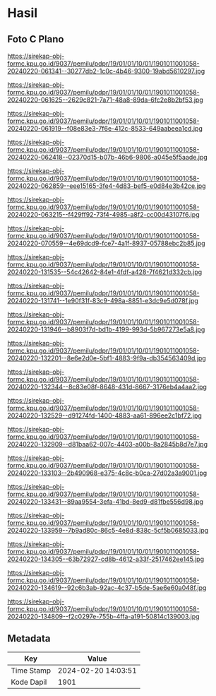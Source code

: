 # Hasil

## Foto C Plano

https://sirekap-obj-formc.kpu.go.id/9037/pemilu/pdpr/19/01/01/10/01/1901011001058-20240220-061341--30277db2-1c0c-4b46-9300-19abd5610297.jpg

https://sirekap-obj-formc.kpu.go.id/9037/pemilu/pdpr/19/01/01/10/01/1901011001058-20240220-061625--2629c821-7a71-48a8-89da-6fc2e8b2bf53.jpg

https://sirekap-obj-formc.kpu.go.id/9037/pemilu/pdpr/19/01/01/10/01/1901011001058-20240220-061919--f08e83e3-7f6e-412c-8533-649aabeea1cd.jpg

https://sirekap-obj-formc.kpu.go.id/9037/pemilu/pdpr/19/01/01/10/01/1901011001058-20240220-062418--02370d15-b07b-46b6-9806-a045e5f5aade.jpg

https://sirekap-obj-formc.kpu.go.id/9037/pemilu/pdpr/19/01/01/10/01/1901011001058-20240220-062859--eee15165-3fe4-4d83-bef5-e0d84e3b42ce.jpg

https://sirekap-obj-formc.kpu.go.id/9037/pemilu/pdpr/19/01/01/10/01/1901011001058-20240220-063215--f429ff92-73f4-4985-a8f2-cc00d43107f6.jpg

https://sirekap-obj-formc.kpu.go.id/9037/pemilu/pdpr/19/01/01/10/01/1901011001058-20240220-070559--4e69dcd9-fce7-4a1f-8937-05788ebc2b85.jpg

https://sirekap-obj-formc.kpu.go.id/9037/pemilu/pdpr/19/01/01/10/01/1901011001058-20240220-131535--54c42642-84e1-4fdf-a428-7f4621d332cb.jpg

https://sirekap-obj-formc.kpu.go.id/9037/pemilu/pdpr/19/01/01/10/01/1901011001058-20240220-131741--1e90f31f-83c9-498a-8851-e3dc9e5d078f.jpg

https://sirekap-obj-formc.kpu.go.id/9037/pemilu/pdpr/19/01/01/10/01/1901011001058-20240220-131946--b8903f7d-bd1b-4199-993d-5b967273e5a8.jpg

https://sirekap-obj-formc.kpu.go.id/9037/pemilu/pdpr/19/01/01/10/01/1901011001058-20240220-132201--8e6e2d0e-5bf1-4883-9f9a-db354563409d.jpg

https://sirekap-obj-formc.kpu.go.id/9037/pemilu/pdpr/19/01/01/10/01/1901011001058-20240220-132344--8c83e08f-8648-431d-8667-3176eb4a4aa2.jpg

https://sirekap-obj-formc.kpu.go.id/9037/pemilu/pdpr/19/01/01/10/01/1901011001058-20240220-132529--d91274fd-1400-4883-aa61-896ee2c1bf72.jpg

https://sirekap-obj-formc.kpu.go.id/9037/pemilu/pdpr/19/01/01/10/01/1901011001058-20240220-132909--d81baa62-007c-4403-a00b-8a2845b8d7e7.jpg

https://sirekap-obj-formc.kpu.go.id/9037/pemilu/pdpr/19/01/01/10/01/1901011001058-20240220-133103--2b490968-e375-4c8c-b0ca-27d02a3a9001.jpg

https://sirekap-obj-formc.kpu.go.id/9037/pemilu/pdpr/19/01/01/10/01/1901011001058-20240220-133431--89aa9554-3efa-41bd-8ed9-d81fbe556d98.jpg

https://sirekap-obj-formc.kpu.go.id/9037/pemilu/pdpr/19/01/01/10/01/1901011001058-20240220-133959--7b9ad80c-86c5-4e8d-838c-5cf5b0685033.jpg

https://sirekap-obj-formc.kpu.go.id/9037/pemilu/pdpr/19/01/01/10/01/1901011001058-20240220-134305--63b72927-cd8b-4612-a33f-2517462ee145.jpg

https://sirekap-obj-formc.kpu.go.id/9037/pemilu/pdpr/19/01/01/10/01/1901011001058-20240220-134619--92c6b3ab-92ac-4c37-b5de-5ae6e60a048f.jpg

https://sirekap-obj-formc.kpu.go.id/9037/pemilu/pdpr/19/01/01/10/01/1901011001058-20240220-134809--f2c0297e-755b-4ffa-a191-50814c139003.jpg


## Metadata

| Key        | Value               |
| ---------- | ------------------- |
| Time Stamp | 2024-02-20 14:03:51 |
| Kode Dapil | 1901                |



